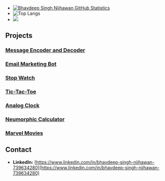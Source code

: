 - [![Bhavdeep Singh Nijhawan GitHub Statistics](https://github-readme-stats.vercel.app/api?username=BhavdeepSinghNijhawan)](https://github.com/BhavdeepSinghNijhawan/github-readme-stats)
- ![Top Langs](https://github-readme-stats.vercel.app/api/top-langs/?username=BhavdeepSinghNijhawan&layout=compact)
- ![](https://komarev.com/ghpvc/?username=BhavdeepSinghNijhawan&label=PROFILE+VIEWS&color=blue&style=plastic)

## Projects

### [Message Encoder and Decoder](https://bhavdeepsinghnijhawan.github.io/Message-Encoder-and-Decoder/)

### [Email Marketing Bot](https://github.com/BhavdeepSinghNijhawan/Email-Marketing-Bot)

### [Stop Watch](https://bhavdeepsinghnijhawan.github.io/Stop-Watch/)

### [Tic-Tac-Toe](https://bhavdeepsinghnijhawan.github.io/Tic-Tac-Toe/)

### [Analog Clock](https://bhavdeepsinghnijhawan.github.io/Analog-Clock/)

### [Neumorphic Calculator](https://bhavdeepsinghnijhawan.github.io/Neumorphic-Calculator/)

### [Marvel Movies](https://bhavdeepsinghnijhawan.github.io/Marvel-Movies-Website-Project/)

## Contact

- **LinkedIn:** [https://www.linkedin.com/in/bhavdeep-singh-nijhawan-739634280](https://www.linkedin.com/in/bhavdeep-singh-nijhawan-739634280)

